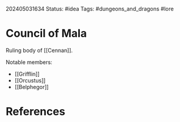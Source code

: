 202405031634
Status: #idea
Tags: #dungeons_and_dragons #lore 

# Council of Mala
Ruling body of [[Cennan]].

Notable members:
- [[Grifflin]]
- [[Orcustus]]
- [[Belphegor]]

# References

